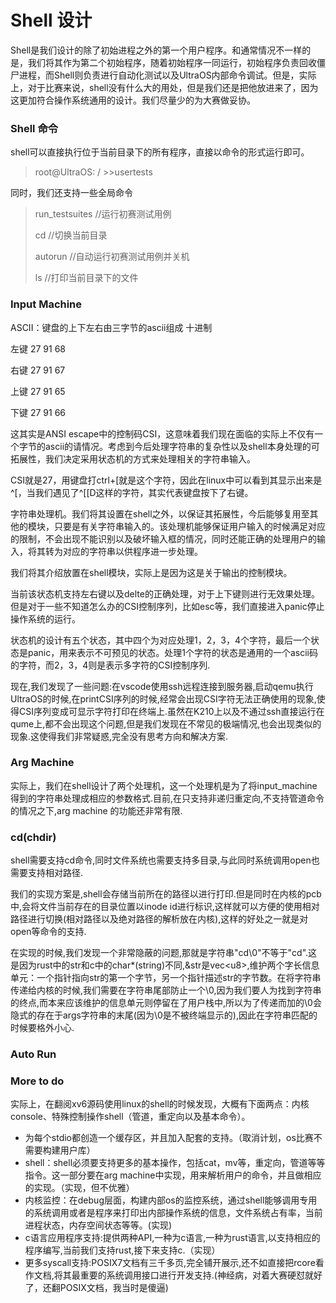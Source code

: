 # Shell 设计

Shell是我们设计的除了初始进程之外的第一个用户程序。和通常情况不一样的是，我们将其作为第二个初始程序，随着初始程序一同运行，初始程序负责回收僵尸进程，而Shell则负责进行自动化测试以及UltraOS内部命令调试。但是，实际上，对于比赛来说，shell没有什么大的用处，但是我们还是把他放进来了，因为这更加符合操作系统通用的设计。我们尽量少的为大赛做妥协。

### Shell 命令

shell可以直接执行位于当前目录下的所有程序，直接以命令的形式运行即可。

> root@UltraOS: / >>usertests

同时，我们还支持一些全局命令

> run_testsuites //运行初赛测试用例
> 
> cd //切换当前目录
> 
> autorun //自动运行初赛测试用例并关机
> 
> ls //打印当前目录下的文件

### Input Machine

ASCII：键盘的上下左右由三字节的ascii组成
十进制

左键 27 91 68

右键 27 91 67

上键 27 91 65

下键 27 91 66

这其实是ANSI escape中的控制码CSI，这意味着我们现在面临的实际上不仅有一个字节的ascii的请情况。考虑到今后处理字符串的复杂性以及shell本身处理的可拓展性，我们决定采用状态机的方式来处理相关的字符串输入。

CSI就是27，用键盘打ctrl+[就是这个字符，因此在linux中可以看到其显示出来是^[，当我们遇见了^[[D这样的字符，其实代表键盘按下了右键。

字符串处理机。我们将其设置在shell之外，以保证其拓展性，今后能够复用至其他的模块，只要是有关字符串输入的。该处理机能够保证用户输入的时候满足对应的限制，不会出现不能识别以及破坏输入框的情况，同时还能正确的处理用户的输入，将其转为对应的字符串以供程序进一步处理。

我们将其介绍放置在shell模块，实际上是因为这是关于输出的控制模块。

当前该状态机支持左右键以及delte的正确处理，对于上下键则进行无效果处理。但是对于一些不知道怎么办的CSI控制序列，比如esc等，我们直接进入panic停止操作系统的运行。

状态机的设计有五个状态，其中四个为对应处理1，2，3，4个字符，最后一个状态是panic，用来表示不可预见的状态。处理1个字符的状态是通用的一个ascii码的字符，而2，3，4则是表示多字符的CSI控制序列.

现在,我们发现了一些问题:在vscode使用ssh远程连接到服务器,启动qemu执行UltraOS的时候,在printCSI序列的时候,经常会出现CSI字符无法正确使用的现象,使得CSI序列变成可显示字符打印在终端上.虽然在K210上以及不通过ssh直接运行在qume上,都不会出现这个问题,但是我们发现在不常见的极端情况,也会出现类似的现象.这使得我们非常疑惑,完全没有思考方向和解决方案.



### Arg Machine

实际上，我们在shell设计了两个处理机，这一个处理机是为了将input_machine得到的字符串处理成相应的参数格式.目前,在只支持非递归重定向,不支持管道命令的情况之下,arg machine 的功能还非常有限.

### cd(chdir)

shell需要支持cd命令,同时文件系统也需要支持多目录,与此同时系统调用open也需要支持相对路径.

我们的实现方案是,shell会存储当前所在的路径以进行打印.但是同时在内核的pcb中,会将文件当前存在的目录位置以inode id进行标识,这样就可以方便的使用相对路径进行切换(相对路径以及绝对路径的解析放在内核),这样的好处之一就是对open等命令的支持.

在实现的时候,我们发现一个非常隐蔽的问题,那就是字符串"cd\0"不等于"cd".这是因为rust中的str和c中的char*(string)不同,&str是vec\<u8\>,维护两个字长信息单元：一个指针指向str的第一个字节，另一个指针描述str的字节数。在将字符串传递给内核的时候,我们需要在字符串尾部防止一个\0,因为我们要人为找到字符串的终点,而本来应该维护的信息单元则停留在了用户栈中,所以为了传递而加的\0会隐式的存在于args字符串的末尾(因为\0是不被终端显示的),因此在字符串匹配的时候要格外小心.


### Auto Run


### More to do

实际上，在翻阅xv6源码使用linux的shell的时候发现，大概有下面两点：内核console、特殊控制操作shell（管道，重定向以及基本命令）。

- 为每个stdio都创造一个缓存区，并且加入配套的支持。（取消计划，os比赛不需要构建用户库）
- shell：shell必须要支持更多的基本操作，包括cat，mv等，重定向，管道等等指令。这一部分要在arg machine中实现，用来解析用户的命令，并且做相应的实现。（实现，但不优雅）
- 内核监控：在debug层面，构建内部os的监控系统，通过shell能够调用专用的系统调用或者是程序来打印出内部操作系统的信息，文件系统占有率，当前进程状态，内存空间状态等等。(实现)
- c语言应用程序支持:提供两种API,一种为c语言,一种为rust语言,以支持相应的程序编写,当前我们支持rust,接下来支持c.（实现）
- 更多syscall支持:POSIX7文档有三千多页,完全铺开展示,还不如直接把rcore看作文档,将其最重要的系统调用接口进行开发支持.(神经病，对着大赛硬怼就好了，还翻POSIX文档，我当时是傻逼)
